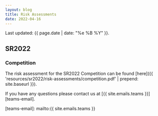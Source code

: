 ```yaml
---
layout: blog
title: Risk Assessments
date: 2022-04-16
---
```


Last updated: {{ page.date | date: "%e %B %Y" }}.

## SR2022

### Competition
The risk assessment for the SR2022 Competition can be found [here]({{ 'resources/sr2022/risk-assessments/competition.pdf' | prepend: site.baseurl }}).

If you have any questions please contact us at [{{ site.emails.teams }}][teams-email].

[teams-email]: mailto:{{ site.emails.teams }}


